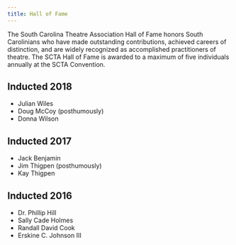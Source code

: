 ```yaml
---
title: Hall of Fame
---
```


The South Carolina Theatre Association Hall of Fame honors South Carolinians who have made outstanding contributions, achieved careers of distinction, and are widely recognized as accomplished practitioners of theatre. The SCTA Hall of Fame is awarded to a maximum of five individuals annually at the SCTA Convention.

## Inducted 2018

- Julian Wiles
- Doug McCoy (posthumously)
- Donna Wilson

## Inducted 2017

- Jack Benjamin
- Jim Thigpen (posthumously)
- Kay Thigpen

## Inducted 2016

- Dr. Phillip Hill
- Sally Cade Holmes
- Randall David Cook
- Erskine C. Johnson III

